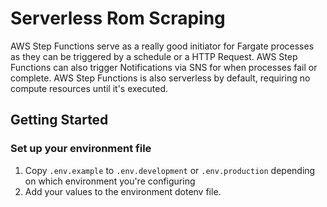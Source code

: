 # Serverless Rom Scraping

AWS Step Functions serve as a really good initiator for Fargate processes as they can be triggered by a schedule or a HTTP Request.
AWS Step Functions can also trigger Notifications via SNS for when processes fail or complete.
AWS Step Functions is also serverless by default, requiring no compute resources until it's executed.

## Getting Started

### Set up your environment file

1. Copy `.env.example` to `.env.development` or `.env.production` depending on which environment you're configuring
2. Add your values to the environment dotenv file.

